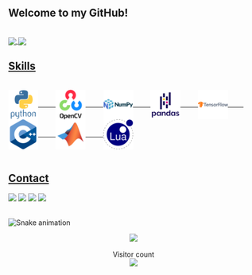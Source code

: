 ## Welcome to my GitHub!
</br>

 <div>
  <a href="https://github.com/lorcan2440">
   <img align="center" height="170" src="https://github-readme-stats.vercel.app/api/top-langs/?username=lorcan2440&layout=compact&langs_count=16&theme=dracula"/>
  <img align="center" src="https://github-readme-stats.vercel.app/api?username=lorcan2440&show_icons=true&theme=dracula&include_all_commits=true&count_private=true&hide=issues"/>
</div>
 
 ## Skills
<div style="display: inline_block"><br>
  <img align="center" alt="Python" height="60" width="60" src="https://raw.githubusercontent.com/devicons/devicon/master/icons/python/python-original-wordmark.svg">
 &nbsp;&nbsp;&nbsp;&nbsp;&nbsp;&nbsp;&nbsp;
 
  <img align="center" alt="OpenCV" height="60" width="60" src="https://raw.githubusercontent.com/devicons/devicon/master/icons/opencv/opencv-original-wordmark.svg">
  &nbsp;&nbsp;&nbsp;&nbsp;&nbsp;&nbsp;&nbsp;
 
   <img align="center" alt="NumPy" height="60" width="60" src="https://raw.githubusercontent.com/devicons/devicon/master/icons/numpy/numpy-original-wordmark.svg">
 &nbsp;&nbsp;&nbsp;&nbsp;&nbsp;&nbsp;&nbsp;
 
   <img align="center" alt="Pandas" height="60" width="60" src="https://raw.githubusercontent.com/devicons/devicon/master/icons/pandas/pandas-original-wordmark.svg">
 &nbsp;&nbsp;&nbsp;&nbsp;&nbsp;&nbsp;&nbsp;
 
  <img align="center" alt="TensorFlow" height="60" width="60" src="https://raw.githubusercontent.com/devicons/devicon/master/icons/tensorflow/tensorflow-original-wordmark.svg">
 &nbsp;&nbsp;&nbsp;&nbsp;&nbsp;&nbsp;&nbsp;
 
  <img align="center" alt="C++" height="60" width="60" src="https://raw.githubusercontent.com/devicons/devicon/master/icons/cplusplus/cplusplus-original.svg">
 &nbsp;&nbsp;&nbsp;&nbsp;&nbsp;&nbsp;&nbsp;
 
  <img align="center" alt="MATLAB" height="60" width="60" src="https://raw.githubusercontent.com/devicons/devicon/master/icons/matlab/matlab-original.svg">
 &nbsp;&nbsp;&nbsp;&nbsp;&nbsp;&nbsp;&nbsp;
 
  <img align="center" alt="Lua" height="60" width="60" src="https://raw.githubusercontent.com/devicons/devicon/master/icons/lua/lua-original-wordmark.svg">
</div>
  
</br>

## Contact 
<div> 
  <a href="https://www.linkedin.com/in/lorcan-nicholls-a703821b7/" target="https://www.linkedin.com/in/lorcan-nicholls-a703821b7/"><img src="https://img.shields.io/badge/-LinkedIn-%230077B5?style=for-the-badge&logo=linkedin&logoColor=white" target="https://www.linkedin.com/in/lorcan-nicholls-a703821b7/"></a>
  <a href="https://twitter.com/Nick_2440" target="https://twitter.com/Nick_2440"><img src="https://img.shields.io/badge/-Twitter-%23EA4335?style=for-the-badge&logo=twitter&logoColor=white" target="https://twitter.com/Nick_2440"></a>
  <a href="https://www.youtube.com/channel/UCY4c3zzoHnvbWsdL7aoq23g" target="https://www.youtube.com/channel/UCY4c3zzoHnvbWsdL7aoq23g"><img src="https://img.shields.io/badge/-YouTube-%23E4405F?style=for-the-badge&logo=youtube&logoColor=white" target="https://www.youtube.com/channel/UCY4c3zzoHnvbWsdL7aoq23g"></a>
  <a href="mailto: lnick2440@gmail.com"><img src="https://img.shields.io/badge/-Gmail-%23333?style=for-the-badge&logo=gmail&logoColor=white" target="mailto: lnick2440@gmail.com"></a>
 </br>
</br>
 
![Snake animation](https://github.com/lorcan2440/lorcan2440/blob/output/github-contribution-grid-snake.svg)

<p align="center">
  <img width="1000" src="[http://www.fillmurray.com/460/300](https://media1.giphy.com/media/v1.Y2lkPTc5MGI3NjExOGJjMWM2YzBhYjdiYmMxOTI5MWQyMzEwYzA5ODdlYzBhNmVkYTk1YiZjdD1n/3otPozPLVOFHlhnAXK/giphy.gif)">
</p>

<p align="center">
  Visitor count<br>
  <img src="https://profile-counter.glitch.me/lorcan2440/count.svg" />
</p>

</div>

